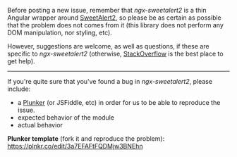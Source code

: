 Before posting a new issue, remember that _ngx-sweetalert2_ is a thin Angular wrapper around [SweetAlert2](https://github.com/limonte/sweetalert2), so please be as certain as possible that the problem does not comes from it (this library does not perform any DOM manipulation, nor styling, etc).

However, suggestions are welcome, as well as questions, if these are specific to _ngx-sweetalert2_ (otherwise, [StackOverflow](https://stackoverflow.com) is the best place to get help).

---

If you're quite sure that you've found a bug in _ngx-sweetalert2_, please include:
 
- a [Plunker](https://plnkr.co) (or JSFiddle, etc) in order for us to be able to reproduce the issue.
- expected behavior of the module
- actual behavior

**Plunker template** (fork it and reproduce the problem): https://plnkr.co/edit/3a7EFAFtFQDMjw3BNEhn
